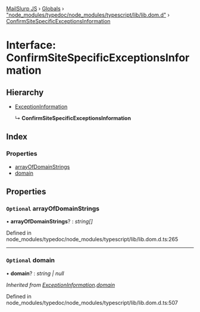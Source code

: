 [MailSlurp JS](../README.md) › [Globals](../globals.md) › ["node_modules/typedoc/node_modules/typescript/lib/lib.dom.d"](../modules/_node_modules_typedoc_node_modules_typescript_lib_lib_dom_d_.md) › [ConfirmSiteSpecificExceptionsInformation](_node_modules_typedoc_node_modules_typescript_lib_lib_dom_d_.confirmsitespecificexceptionsinformation.md)

# Interface: ConfirmSiteSpecificExceptionsInformation

## Hierarchy

* [ExceptionInformation](_node_modules_typedoc_node_modules_typescript_lib_lib_dom_d_.exceptioninformation.md)

  ↳ **ConfirmSiteSpecificExceptionsInformation**

## Index

### Properties

* [arrayOfDomainStrings](_node_modules_typedoc_node_modules_typescript_lib_lib_dom_d_.confirmsitespecificexceptionsinformation.md#optional-arrayofdomainstrings)
* [domain](_node_modules_typedoc_node_modules_typescript_lib_lib_dom_d_.confirmsitespecificexceptionsinformation.md#optional-domain)

## Properties

### `Optional` arrayOfDomainStrings

• **arrayOfDomainStrings**? : *string[]*

Defined in node_modules/typedoc/node_modules/typescript/lib/lib.dom.d.ts:265

___

### `Optional` domain

• **domain**? : *string | null*

*Inherited from [ExceptionInformation](_node_modules_typedoc_node_modules_typescript_lib_lib_dom_d_.exceptioninformation.md).[domain](_node_modules_typedoc_node_modules_typescript_lib_lib_dom_d_.exceptioninformation.md#optional-domain)*

Defined in node_modules/typedoc/node_modules/typescript/lib/lib.dom.d.ts:507
